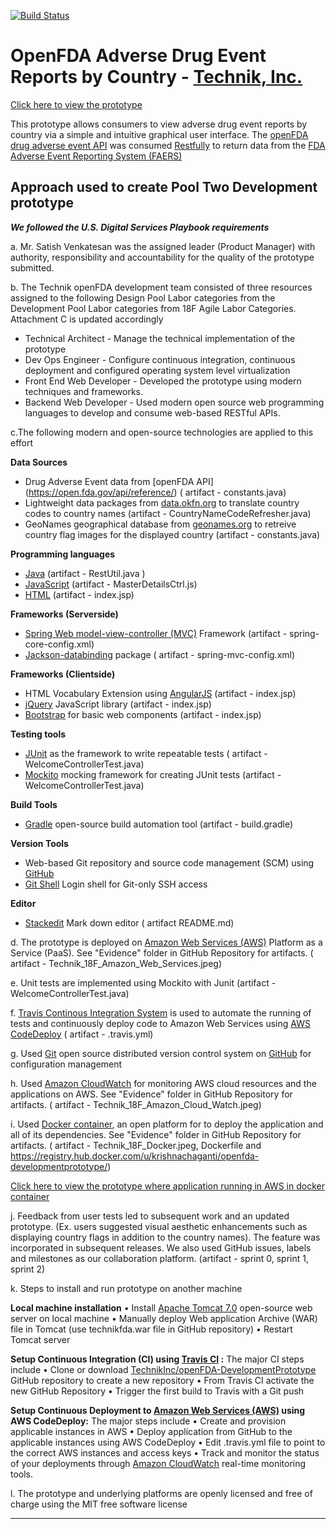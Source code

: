 [![Build Status](https://travis-ci.org/TechnikInc/openFDA-DevelopmentPrototype.svg?branch=master)](https://travis-ci.org/TechnikInc/openFDA-DevelopmentPrototype)



# OpenFDA Adverse Drug Event Reports by Country - [Technik, Inc.](http://www.technikinc.com) 


[Click here to view the prototype](http://ec2-52-91-221-87.compute-1.amazonaws.com:8080/technikfda/)


This prototype allows consumers to view adverse drug event reports by country via a simple and intuitive graphical user interface. The [openFDA drug adverse event API](https://open.fda.gov/drug/event) was consumed [Restfully](https://en.wikipedia.org/wiki/Representational_state_transfer) to return data from the [FDA Adverse Event Reporting System (FAERS)](https://open.fda.gov/data/faers/) 


## Approach used to create Pool Two Development prototype

***We followed the U.S. Digital Services Playbook requirements***

a. Mr. Satish Venkatesan was the assigned leader (Product Manager) with authority, responsibility and accountability for the quality of the prototype submitted.

b. The Technik openFDA development team consisted of three resources assigned to the following Design Pool Labor categories from the Development Pool Labor categories from 18F Agile Labor Categories. Attachment C is updated accordingly

 - Technical Architect - Manage the technical implementation of the prototype
 - Dev Ops  Engineer - Configure continuous integration, continuous deployment and configured operating system level virtualization
 - Front  End Web Developer - Developed the prototype using modern techniques and frameworks. 
 -  Backend Web Developer - Used modern open source web programming languages to develop and consume web-based RESTful APIs.

c.The following modern and open-source technologies are applied to this effort

**Data Sources** 
 - Drug Adverse Event data from [openFDA    API] (https://open.fda.gov/api/reference/)  ( artifact - constants.java)
 - Lightweight data packages from [data.okfn.org](http://data.okfn.org/) to translate country codes to country names (artifact - CountryNameCodeRefresher.java)
 - GeoNames geographical database from [geonames.org](http://www.geonames.org)  to retreive country flag images for the displayed country (artifact - constants.java)

**Programming languages**
 - [Java](https://en.wikipedia.org/wiki/Java_programming_language) (artifact - RestUtil.java )
 - [JavaScript](https://en.wikipedia.org/wiki/JavaScript) (artifact - MasterDetailsCtrl.js)
 - [HTML](https://en.wikipedia.org/wiki/HTML) (artifact - index.jsp)

**Frameworks (Serverside)**
 - [Spring Web model-view-controller (MVC)](https://spring.io/guides/gs/serving-web-content/) Framework (artifact - spring-core-config.xml)
 - [Jackson-databinding](https://github.com/FasterXML/jackson-databind/) package  ( artifact - spring-mvc-config.xml)

**Frameworks (Clientside)**
 - HTML Vocabulary Extension using [AngularJS](https://angularjs.org/) (artifact - index.jsp)
 - [jQuery](https://jquery.com/) JavaScript library (artifact - index.jsp)
 - [Bootstrap](http://getbootstrap.com) for basic web components (artifact - index.jsp)

**Testing tools**
 - [JUnit](http://junit.org/) as the framework to write repeatable tests  ( artifact -  WelcomeControllerTest.java)
 - [Mockito](http://mockito.org/) mocking framework for creating JUnit tests (artifact - WelcomeControllerTest.java)

**Build Tools**
 - [Gradle](https://gradle.org/) open-source build automation tool (artifact -  build.gradle)

**Version Tools**
 - Web-based Git repository and source code management (SCM) using [GitHub](https://github.com/)
 - [Git Shell](http://git-scm.com/docs/git-shell) Login shell for Git-only SSH access

**Editor**
 - [Stackedit](https://stackedit.io/) Mark down editor ( artifact README.md)


d. The prototype is deployed on [Amazon Web Services (AWS)](https://aws.amazon.com/?nc2=h_lg) Platform as a Service (PaaS).  See "Evidence" folder in GitHub Repository for artifacts. ( artifact - Technik_18F_Amazon_Web_Services.jpeg)

e.  Unit tests are implemented using Mockito with Junit (artifact - WelcomeControllerTest.java)

f. [Travis Continous Integration System](https://travis-ci.org) is used to automate the running of tests and continuously deploy code to Amazon Web Services using [AWS CodeDeploy](http://aws.amazon.com/codedeploy/) (  artifact  -  .travis.yml)

g. Used [Git](https://git-scm.com/) open source distributed version control system on [GitHub](https://github.com/) for configuration management

h. Used [Amazon CloudWatch](http://aws.amazon.com/cloudwatch/) for monitoring AWS cloud resources and the applications on AWS. See "Evidence" folder in GitHub Repository for artifacts. ( artifact - Technik_18F_Amazon_Cloud_Watch.jpeg)
 
i. Used [Docker container](https://www.docker.com/), an open platform for to deploy the application and all of its dependencies.  See "Evidence" folder in GitHub Repository for artifacts. ( artifact - Technik_18F_Docker.jpeg, Dockerfile  and  https://registry.hub.docker.com/u/krishnachaganti/openfda-developmentprototype/)

[Click here to view the prototype where application running in AWS in docker container](http://ec2-54-175-178-131.compute-1.amazonaws.com:8081/technikfda/)
 
j. Feedback from user tests led to subsequent work and an updated prototype. (Ex. users suggested visual aesthetic enhancements such as displaying country flags in addition to the country names). The feature was incorporated in subsequent releases. We also used GitHub issues, labels and milestones as our collaboration platform. (artifact - sprint 0, sprint 1, sprint 2)

k. Steps to install and run prototype on another machine

**Local machine installation**
•	Install [Apache Tomcat 7.0]( https://tomcat.apache.org/tomcat-7.0-doc/deployer-howto.html) open-source web server on local machine
•	Manually deploy Web application Archive (WAR) file in Tomcat (use technikfda.war file in GitHub repository)
•	Restart Tomcat server

**Setup Continuous Integration (CI) using [Travis CI](https://www.travis-ci.org/) :**
The major CI steps include
•	Clone  or download [TechnikInc/openFDA-DevelopmentPrototype](https://github.com/TechnikInc/openFDA-DevelopmentPrototype)  GitHub repository  to create a new repository
•	From Travis CI activate the new GitHub Repository
•	Trigger the first build to Travis with a Git push
 
**Setup Continuous Deployment to [Amazon Web Services (AWS)](http://aws.amazon.com/codedeploy/) using AWS CodeDeploy:**
The major steps include
•	Create and provision applicable instances in AWS
•	Deploy application from GitHub to the applicable instances using AWS CodeDeploy
•	Edit .travis.yml file to point to the correct AWS instances and access keys 
•	Track and monitor the status of your deployments through [Amazon CloudWatch](http://aws.amazon.com/cloudwatch/) real-time monitoring tools.

l. The prototype and underlying platforms are openly licensed and free of charge using the MIT free software license

---------- 
